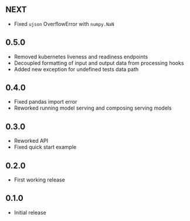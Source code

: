 ## NEXT
* Fixed `ujson` OverflowError with `numpy.NaN`

## 0.5.0
* Removed kubernetes liveness and readiness endpoints
* Decoupled formatting of input and output data from processing hooks
* Added new exception for undefined tests data path

## 0.4.0
* Fixed pandas import error
* Reworked running model serving and composing serving models

## 0.3.0
* Reworked API
* Fixed quick start example

## 0.2.0
* First working release

## 0.1.0
* Initial release